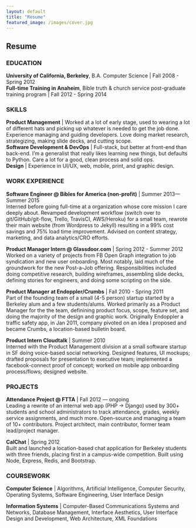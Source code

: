 ```yaml
---
layout: default
title: "Resume"
featured_image: /images/cover.jpg
---
```


## Resume  <a href="resume.pdf"><i class="fa fa-file-pdf-o"></i></a>

### EDUCATION  

**University of California, Berkeley**, B.A. Computer Science | Fall 2008 -  Spring 2012  
**Full-time Training in Anaheim**, Bible truth & church service post-graduate training program | Fall 2012 - Spring 2014

### SKILLS  

**Product Management** | Worked at a lot of early stage, used to wearing a lot of different hats and picking up whatever is needed to get the job done. Experience managing and guiding developers. Love doing market research, strategizing, making slide decks, and cutting scope.  
**Software Development & DevOps** | Full-stack, but better at front-end than back-end. I’m a generalist that really likes learning new things, but defaults to Python. Care a lot for a good, clean process and solid ops.  
**Design** | Experience in UI/UX, web, mobile, print, and graphic design.  

### WORK EXPERIENCE

**Software Engineer @ Bibles for America (non-profit)** | Summer 2013—Summer 2015  
Interned before going full-time at a organization whose core mission I care deeply about. Revamped development workflow (switch over to git/GitHub/git-flow, Trello, TravisCI, AWS/Heroku) for a small team, rewrote their main website (from Wordpress to Jekyll) resulting in a 99% cost savings and 75% load time improvement. Advised on content strategy, marketing, and data analytics/CRO efforts.  

**Product Manager Intern @ Glassdoor.com** | Spring 2012 - Summer 2012  
Worked on a variety of projects from FB Open Graph integration to job syndication and new user onboarding. Most notably, laid much of the groundwork for the new Post-a-Job offering. Responsibilities included doing competitive research, building wireframes, assembling slide decks, defining stories for engineers, and doing some scripting on the side.  

**Product Manager at Endoppler/Crumbs** | Fall 2010 - Spring 2011  
Part of the founding team of a small (4-5 person) startup started by a Berkeley alum and a few students/alums. Worked primarily as a Product Manager for the the team, definining product focus, scope, feature set, and doing the majority of the design and graphic work. Originally Endoppler a traffic safety app, in Jan 2011, company pivoted on an idea I proposed and became Crumbs, a location-based bulletin board. 

**Product Intern Cloudtalk** | Summer 2010  
Interned with the Product Management division at a small software startup in SF doing voice-based social networking. Designed features, UI mockups; drafted proposals for presentation to executive team; implemented a facebook-connect proof of concept; worked on mobile app onboarding process/flows; designed website. 

### PROJECTS

**Attendance Project @ FTTA** | Fall 2012 — ongoing  
Leading a rewrite of an internal web app (PHP → Django) used by 300+ students and school administrators to track attendance, grades, weekly service assignments, and much more. Open-source and managing a team of 10+ contributors. Project architect, main contributor, former team lead/project manager. 

**CalChat** | Spring 2012    
Built and launched a location-based chat application for Berkeley students with three friends, placing first in a campus-wide competition. Built using Node, Express, Redis, and Bootstrap.

### COURSEWORK 

**Computer Science** | Algorithms, Artificial Intelligence, Computer Security, Operating Systems, Software Engineering, User Interface Design

**Information Systems** | Computer-Based Communications Systems and Networks, Database Management, Interface Aesthetics, User Interface Design and Development, Web Architecture, XML Foundations
